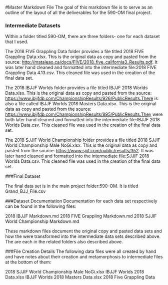 #Master Markdown File
The goal of this markdown file is to serve as an outline of the layout of all the deliverables for the 590-OM final project.

### Intermediate Datasets 
Within a folder titled 590-OM, there are three folders- one for each dataset that I used. 

The 2018 FIVE Grappling Data folder provides a file titled 2018 FIVE Grappling Data.xlsx. This is the original data as copy and pasted from the source: http://mataleao.ca/docs/FIVE/2018_five_california3_Results.pdf. It was later hand cleaned and formatted into the intermediate file:2018 FIVE Grappling Data 4.13.csv. This cleaned file was used in the creation of the final data set.

The 2018 IBJJF Worlds folder provides a file titled IBJJF 2018 Worlds Data.xlsx. This is the original data as copy and pasted from the source: https://www.ibjjfdb.com/ChampionshipResults/926/PublicResults.There is also a file called IBJJF Worlds 2018 Masters Data.xlsx. This is the original data as copy and pasted from the source: https://www.ibjjfdb.com/ChampionshipResults/895/PublicResults.They were both later hand cleaned and formatted into the intermediate file:IBJJF 2018 Worlds Data.csv. This cleaned file was used in the creation of the final data set.

The 2018 SJJIF World Championship folder provides a file titled 2018 SJJIF World Championship Male NoGi.xlsx. This is the original data as copy and pasted from the source: https://www.sjjif.com/public/results/352. It was later hand cleaned and formatted into the intermediate file:SJJIF 2018 Worlds Data.csv. This cleaned file was used in the creation of the final data set.

###Final Dataset

The final data set is in the main project folder:590-OM. It is titled Grand_BJJ_File.csv

###Dataset Documentation
Documentation for each data set respectively can be found in the following files:

2018 IBJJF Markdown.md
2018 FIVE Grappling Markdown.md
2018 SJJIF World Championship Markdown.md

These markdown files document the original copy and pasted data sets and how the were transformed into the intermediate data sets described above. The are each in the related folders also described above.

###File Creation Details
The following data files were all created by hand and have notes about their creation and metamorphosis to intermediate files at the bottom of them:

2018 SJJIF World Championship Male NoGi.xlsx
IBJJF Worlds 2018 Data.xlsx
IBJJF Worlds 2018 Masters Data.xlsx
2018 Five Grappling Data




